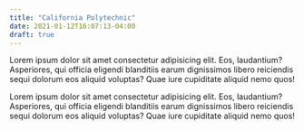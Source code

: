 ```yaml
---
title: "California Polytechnic"
date: 2021-01-12T16:07:13-04:00
draft: true
---
```


Lorem ipsum dolor sit amet consectetur adipisicing elit. Eos, laudantium? Asperiores, qui officia eligendi blanditiis earum dignissimos libero reiciendis sequi dolorum eos aliquid voluptas? Quae iure cupiditate aliquid nemo quos!

Lorem ipsum dolor sit amet consectetur adipisicing elit. Eos, laudantium? Asperiores, qui officia eligendi blanditiis earum dignissimos libero reiciendis sequi dolorum eos aliquid voluptas? Quae iure cupiditate aliquid nemo quos!
